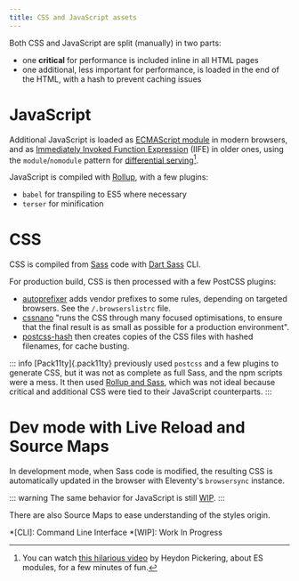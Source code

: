 ```yaml
---
title: CSS and JavaScript assets
---
```


Both CSS and JavaScript are split (manually) in two parts:

- one **critical** for performance is included inline in all HTML pages
- one additional, less important for performance, is loaded in the end of the HTML, with a hash to prevent caching issues

# JavaScript

Additional JavaScript is loaded as [ECMAScript module](https://hacks.mozilla.org/2018/03/es-modules-a-cartoon-deep-dive/) in modern browsers, and as [Immediately Invoked Function Expression](https://en.wikipedia.org/wiki/Immediately_invoked_function_expression) (IIFE) in older ones, using the `module`/`nomodule` pattern for [differential serving](https://css-tricks.com/differential-serving/)[^modules].

[^modules]: You can watch [this hilarious video](https://www.youtube.com/watch?v=dAIckpwW9ds) by Heydon Pickering, about ES modules, for a few minutes of fun.

JavaScript is compiled with [Rollup](https://rollupjs.org/), with a few plugins:

- `babel` for transpiling to ES5 where necessary
- `terser` for minification

# CSS

CSS is compiled from [Sass](https://sass-lang.com/) code with [Dart Sass](https://sass-lang.com/dart-sass) CLI.

For production build, CSS is then processed with a few PostCSS plugins:

- [autoprefixer](https://github.com/postcss/autoprefixer) adds vendor prefixes to some rules, depending on targeted browsers. See the `/.browserslistrc` file.
- [cssnano](https://cssnano.co/) "runs the CSS through many focused optimisations, to ensure that the final result is as small as possible for a production environment".
- [postcss-hash](https://github.com/dacodekid/postcss-hash) then creates copies of the CSS files with hashed filenames, for cache busting.

::: info
[Pack11ty]{.pack11ty} previously used `postcss` and a few plugins to generate CSS, but it was not as complete as full Sass, and the npm scripts were a mess. It then used [Rollup and Sass](https://github.com/nhoizey/pack11ty/pull/13), which was not ideal because critical and additional CSS were tied to their JavaScript counterparts.
:::

# Dev mode with Live Reload and Source Maps

In development mode, when Sass code is modified, the resulting CSS is automatically updated in the browser with Eleventy's `browsersync` instance.

::: warning
The same behavior for JavaScript is still [WIP](https://github.com/nhoizey/pack11ty/issues/4).
:::

There are also Source Maps to ease understanding of the styles origin.

<!-- prettier-ignore -->
*[CLI]: Command Line Interface
*[WIP]: Work In Progress
